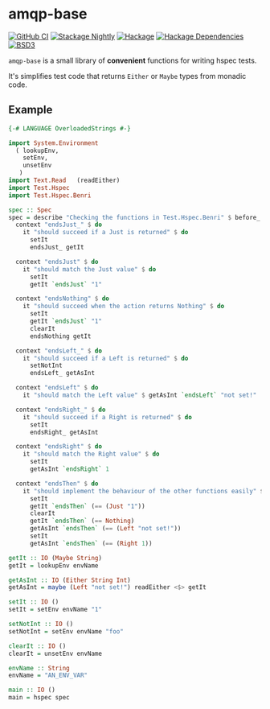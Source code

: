 # amqp-base

[![GitHub CI](https://github.com/adetokunbo/amqp-base/actions/workflows/ci.yml/badge.svg)](https://github.com/adetokunbo/amqp-base/actions)
[![Stackage Nightly](http://stackage.org/package/amqp-base/badge/nightly)](http://stackage.org/nightly/package/amqp-base)
[![Hackage][hackage-badge]][hackage]
[![Hackage Dependencies][hackage-deps-badge]][hackage-deps]
[![BSD3](https://img.shields.io/badge/license-BSD3-green.svg?dummy)](https://github.com/adetokunbo/amqp-base/blob/master/LICENSE)

`amqp-base` is a small library of __convenient__ functions for writing hspec tests.

It's simplifies test code that returns `Either` or `Maybe` types from monadic code.

## Example

```haskell
{-# LANGUAGE OverloadedStrings #-}

import System.Environment
  ( lookupEnv,
    setEnv,
    unsetEnv
   )
import Text.Read   (readEither)
import Test.Hspec
import Test.Hspec.Benri

spec :: Spec
spec = describe "Checking the functions in Test.Hspec.Benri" $ before_ clearIt $ do
  context "endsJust_" $ do
    it "should succeed if a Just is returned" $ do
      setIt
      endsJust_ getIt

  context "endsJust" $ do
    it "should match the Just value" $ do
      setIt
      getIt `endsJust` "1"

  context "endsNothing" $ do
    it "should succeed when the action returns Nothing" $ do
      setIt
      getIt `endsJust` "1"
      clearIt
      endsNothing getIt

  context "endsLeft_" $ do
    it "should succeed if a Left is returned" $ do
      setNotInt
      endsLeft_ getAsInt

  context "endsLeft" $ do
    it "should match the Left value" $ getAsInt `endsLeft` "not set!"

  context "endsRight_" $ do
    it "should succeed if a Right is returned" $ do
      setIt
      endsRight_ getAsInt

  context "endsRight" $ do
    it "should match the Right value" $ do
      setIt
      getAsInt `endsRight` 1

  context "endsThen" $ do
    it "should implement the behaviour of the other functions easily" $ do
      setIt
      getIt `endsThen` (== (Just "1"))
      clearIt
      getIt `endsThen` (== Nothing)
      getAsInt `endsThen` (== (Left "not set!"))
      setIt
      getAsInt `endsThen` (== (Right 1))

getIt :: IO (Maybe String)
getIt = lookupEnv envName

getAsInt :: IO (Either String Int)
getAsInt = maybe (Left "not set!") readEither <$> getIt

setIt :: IO ()
setIt = setEnv envName "1"

setNotInt :: IO ()
setNotInt = setEnv envName "foo"

clearIt :: IO ()
clearIt = unsetEnv envName

envName :: String
envName = "AN_ENV_VAR"

main :: IO ()
main = hspec spec

```

[hackage-deps-badge]: <https://img.shields.io/hackage-deps/v/amqp-base.svg>
[hackage-deps]:       <http://packdeps.haskellers.com/feed?needle=amqp-base>
[hackage-badge]:      <https://img.shields.io/hackage/v/amqp-base.svg>
[hackage]:            <https://hackage.haskell.org/package/amqp-base>
